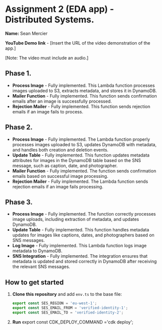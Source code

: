 # Assignment 2 (EDA app) - Distributed Systems.

**Name:** Sean Mercier

**YouTube Demo link** - [Insert the URL of the video demonstration of the app.]

[Note: The video must include an audio.]

## Phase 1.

- **Process Image** - Fully implemented. This Lambda function processes images uploaded to S3, extracts metadata, and stores it in DynamoDB.
- **Mailer Function** - Fully implemented. This function sends confirmation emails after an image is successfully processed.
- **Rejection Mailer** - Fully implemented. This function sends rejection emails if an image fails to process.

## Phase 2.

- **Process Image** - Fully implemented. The Lambda function properly processes images uploaded to S3, updates DynamoDB with metadata, and handles both creation and deletion events.
- **Update Table** - Fully implemented. This function updates metadata attributes for images in the DynamoDB table based on the SNS message, such as caption, date, and photographer.
- **Mailer Function** - Fully implemented. The function sends confirmation emails based on successful image processing.
- **Rejection Mailer** - Fully implemented. The Lambda function sends rejection emails if an image fails processing.

## Phase 3.

- **Process Image** - Fully implemented. The function correctly processes image uploads, including extraction of metadata, and updates DynamoDB.
- **Update Table** - Fully implemented. This function handles metadata updates for images like captions, dates, and photographers based on SNS messages.
- **Log Image** - Fully implemented. This Lambda function logs image metadata to DynamoDB.
- **SNS Integration** - Fully implemented. The integration ensures that metadata is updated and stored correctly in DynamoDB after receiving the relevant SNS messages.


## How to get started

1. **Clone this repository** and add `env.ts` to the base file:

   ```typescript
   export const SES_REGION = 'eu-west-1';
   export const SES_EMAIL_FROM = 'verified-identity-1';
   export const SES_EMAIL_TO = 'verified-identity-2';

2. **Run** export const CDK_DEPLOY_COMMAND ='cdk deploy';


